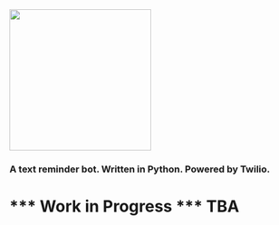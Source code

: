 <img src="https://c1.staticflickr.com/5/4894/31633985757_1886a7bb04_m.jpg" alth="RoboRemindme" width="250" height="250">

### A text reminder bot. Written in Python. Powered by Twilio.

# *** Work in Progress *** TBA